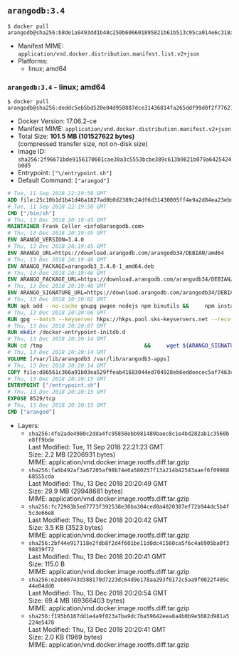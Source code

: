## `arangodb:3.4`

```console
$ docker pull arangodb@sha256:b8de1a9493dd1b48c250b606601895821b61b513c95ca014e6c318a880d53fe4
```

-	Manifest MIME: `application/vnd.docker.distribution.manifest.list.v2+json`
-	Platforms:
	-	linux; amd64

### `arangodb:3.4` - linux; amd64

```console
$ docker pull arangodb@sha256:deddc5eb5bd520e04d950887dce31436814fa265ddf99d0f2f776274ad038142
```

-	Docker Version: 17.06.2-ce
-	Manifest MIME: `application/vnd.docker.distribution.manifest.v2+json`
-	Total Size: **101.5 MB (101527622 bytes)**  
	(compressed transfer size, not on-disk size)
-	Image ID: `sha256:2f96671bde9156170601cae38a3c5553bcbe389c613b9821b079a6425424b0d5`
-	Entrypoint: `["\/entrypoint.sh"]`
-	Default Command: `["arangod"]`

```dockerfile
# Tue, 11 Sep 2018 22:19:50 GMT
ADD file:25c10b1d1b41d46a1827ad0b0d2389c24df6d31430005ff4e9a2d84ea23ebd42 in / 
# Tue, 11 Sep 2018 22:19:50 GMT
CMD ["/bin/sh"]
# Thu, 13 Dec 2018 20:19:45 GMT
MAINTAINER Frank Celler <info@arangodb.com>
# Thu, 13 Dec 2018 20:19:45 GMT
ENV ARANGO_VERSION=3.4.0
# Thu, 13 Dec 2018 20:19:45 GMT
ENV ARANGO_URL=https://download.arangodb.com/arangodb34/DEBIAN/amd64
# Thu, 13 Dec 2018 20:19:46 GMT
ENV ARANGO_PACKAGE=arangodb3_3.4.0-1_amd64.deb
# Thu, 13 Dec 2018 20:19:46 GMT
ENV ARANGO_PACKAGE_URL=https://download.arangodb.com/arangodb34/DEBIAN/amd64/arangodb3_3.4.0-1_amd64.deb
# Thu, 13 Dec 2018 20:19:46 GMT
ENV ARANGO_SIGNATURE_URL=https://download.arangodb.com/arangodb34/DEBIAN/amd64/arangodb3_3.4.0-1_amd64.deb.asc
# Thu, 13 Dec 2018 20:20:02 GMT
RUN apk add --no-cache gnupg pwgen nodejs npm binutils &&     npm install -g foxx-cli &&     rm -rf /root/.npm
# Thu, 13 Dec 2018 20:20:06 GMT
RUN gpg --batch --keyserver hkps://hkps.pool.sks-keyservers.net --recv-keys CD8CB0F1E0AD5B52E93F41E7EA93F5E56E751E9B
# Thu, 13 Dec 2018 20:20:07 GMT
RUN mkdir /docker-entrypoint-initdb.d
# Thu, 13 Dec 2018 20:20:14 GMT
RUN cd /tmp                                &&     wget ${ARANGO_SIGNATURE_URL}           &&     wget ${ARANGO_PACKAGE_URL}             &&     gpg --verify ${ARANGO_PACKAGE}.asc     &&     ar x ${ARANGO_PACKAGE} data.tar.gz     &&     tar -C / -x -z -f data.tar.gz          &&     sed -ri         -e 's!127\.0\.0\.1!0.0.0.0!g'         -e 's!^(file\s*=).*!\1 -!'         -e 's!^\s*uid\s*=.*!!'         /etc/arangodb3/arangod.conf        &&     echo chgrp 0 /var/lib/arangodb3 /var/lib/arangodb3-apps &&     echo chmod 775 /var/lib/arangodb3 /var/lib/arangodb3-apps &&     rm -f ${ARANGO_PACKAGE}* data.tar.gz
# Thu, 13 Dec 2018 20:20:14 GMT
VOLUME [/var/lib/arangodb3 /var/lib/arangodb3-apps]
# Thu, 13 Dec 2018 20:20:14 GMT
COPY file:d86561c366a91b03ea529ffeab41683044ed704928eb6eddeecec5af7463ca96 in /entrypoint.sh 
# Thu, 13 Dec 2018 20:20:15 GMT
ENTRYPOINT ["/entrypoint.sh"]
# Thu, 13 Dec 2018 20:20:15 GMT
EXPOSE 8529/tcp
# Thu, 13 Dec 2018 20:20:15 GMT
CMD ["arangod"]
```

-	Layers:
	-	`sha256:4fe2ade4980c2dda4fc95858ebb981489baec8c1e4bd282ab1c3560be8ff9bde`  
		Last Modified: Tue, 11 Sep 2018 22:21:23 GMT  
		Size: 2.2 MB (2206931 bytes)  
		MIME: application/vnd.docker.image.rootfs.diff.tar.gzip
	-	`sha256:fa6b492af3a67205af98b74e6a580257f13a214b42543aaef6f0998868555cda`  
		Last Modified: Thu, 13 Dec 2018 20:20:49 GMT  
		Size: 29.9 MB (29948681 bytes)  
		MIME: application/vnd.docker.image.rootfs.diff.tar.gzip
	-	`sha256:fc72983b5ed7773f392538e30ba304ced0a4820387ef72b944dc5b4f5c3e66e8`  
		Last Modified: Thu, 13 Dec 2018 20:20:42 GMT  
		Size: 3.5 KB (3523 bytes)  
		MIME: application/vnd.docker.image.rootfs.diff.tar.gzip
	-	`sha256:2bf44e917118e2fdb8f2d4f601be11d0dc41560ca5f6c4a6905ba0f398839f72`  
		Last Modified: Thu, 13 Dec 2018 20:20:41 GMT  
		Size: 115.0 B  
		MIME: application/vnd.docker.image.rootfs.diff.tar.gzip
	-	`sha256:e2eb00743d388170d7223dc64d9e178aa293f0172c5aa9f0022f409c44e04dd0`  
		Last Modified: Thu, 13 Dec 2018 20:20:54 GMT  
		Size: 69.4 MB (69366403 bytes)  
		MIME: application/vnd.docker.image.rootfs.diff.tar.gzip
	-	`sha256:f195b6167dd1e4a9f023a7ba9dc7ba59642eea8a4b0b9e5682d981a5224e5478`  
		Last Modified: Thu, 13 Dec 2018 20:20:41 GMT  
		Size: 2.0 KB (1969 bytes)  
		MIME: application/vnd.docker.image.rootfs.diff.tar.gzip
